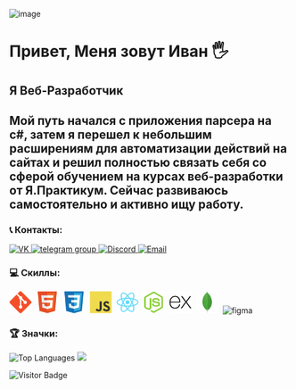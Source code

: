 ![image](https://github.com/MsiAmeg/mesto/assets/99011044/b3174a12-54b5-42f7-b3f3-f5110d140188)
# Привет, Меня зовут Иван 🖐️
Я Веб-Разработчик
------------------------

Мой путь начался с приложения парсера на c#, затем я перешел к небольшим расширениям для автоматизации действий на сайтах и решил полностью связать себя со сферой обучением на курсах веб-разработки от Я.Практикум.
Сейчас развиваюсь самостоятельно и активно ищу работу.
---
### 📞 Контакты:

  <div id="badges">
    <a href="https://vk.com/msiameg" target="_blank">
      <img src="https://upload.wikimedia.org/wikipedia/commons/thumb/f/f3/VK_Compact_Logo_%282021-present%29.svg/2048px-VK_Compact_Logo_%282021-present%29.svg.png" width="40" height="40" alt="VK" />
    </a>
    <a href="https://t.me/Rekunir" target="_blank">
      <img src="https://cdn-icons-png.flaticon.com/512/2111/2111646.png" width="40" height="40" alt="telegram group" />
    </a>
    <a href="https://discordapp.com/users/395897317682839563" target="_blank">
      <img src="https://www.svgrepo.com/show/353655/discord-icon.svg" width="40" height="40" alt="Discord"/>
    </a>
    <a href="mailto:vana.rekun@mail.ru" target="_blank">
      <img src="https://icon-library.com/images/email-icon-png-white/email-icon-png-white-2.jpg" height="40" background="white" alt="Email"/>
    </a>
  </div>

### 💻 Cкиллы:

<div>
  <img src="https://github.com/devicons/devicon/blob/master/icons/git/git-original.svg" title="git" alt="git" width="40" height="40" />&nbsp
  <img src="https://github.com/devicons/devicon/blob/master/icons/html5/html5-original.svg" title="html5" alt="html5" width="40" height="40" />&nbsp
  <img src="https://github.com/devicons/devicon/blob/master/icons/css3/css3-original.svg" title="css" alt="css" width="40" height="40" />&nbsp
  <img src="https://github.com/devicons/devicon/blob/master/icons/javascript/javascript-original.svg" title="javascript" alt="javascript" width="40" height="40" />&nbsp
  <img src="https://github.com/devicons/devicon/blob/master/icons/react/react-original.svg" title="reactjs" alt="reactjs" width="40" height="40" />&nbsp
  <img src="https://github.com/devicons/devicon/blob/master/icons/nodejs/nodejs-original.svg" title="nodejs" alt="nodejs" width="40" height="40" />&nbsp
  <img src="https://github.com/devicons/devicon/blob/master/icons/express/express-original.svg" title="express" alt="express" width="40" height="40" />&nbsp
  <img src="https://github.com/devicons/devicon/blob/master/icons/mongodb/mongodb-original.svg" title="mongodb" alt="mongodb" width="40" height="40" />&nbsp
  <img src="https://raw.githubusercontent.com/danielcranney/readme-generator/main/public/icons/skills/figma-colored.svg" title="Figma" alt="figma" width="40" height="40" />&nbsp
</div>

### 🏆 Значки:

<div>
  <img src="https://github-readme-stats.vercel.app/api/top-langs/?username=MsiAmeg&theme=tokyonight" alt="Top Languages" />
  <img src="https://github-readme-streak-stats.herokuapp.com/?user=MsiAmeg&theme=tokyonight" />
</div>

![Visitor Badge](https://visitor-badge.laobi.icu/badge?page_id=MsiAmeg)
